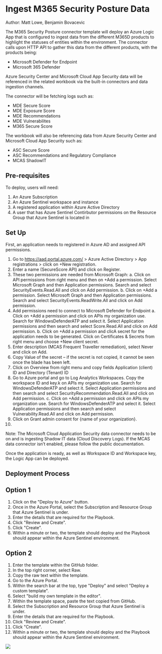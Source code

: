 # Ingest M365 Security Posture Data
Author: Matt Lowe, Benjamin Bovacevic

The M365 Security Posture connector template will deploy an Azure Logic App that is configured to ingest data from the different M365D products to highlight the statuses of entities within the environment. The connector calls upon HTTP API to gather this data from the different products, with the products being:
- Microsoft Defender for Endpoint
- Microsoft 365 Defender

Azure Security Center and Microsoft Cloud App Security data will be referenced in the related workbook via the built-in connectors and data ingestion channels.

The connector will be fetching logs such as:
- MDE Secure Score
- MDE Exposure Score
- MDE Recommendations
- MDE Vulnerabilites
- M365 Secure Score

The workbook will also be referencing data from Azure Security Center and Microsoft Cloud App Security such as:
- ASC Secure Score
- ASC Recommendations and Regulatory Compliance
- MCAS ShadowIT

## **Pre-requisites**

To deploy, users will need:
1. An Azure Subscription
2. An Azure Sentinel workspace and instance
3. A registered application within Azure Active Directory
4. A user that has Azure Sentinel Contirbutor permissions on the Resource Group that Azure Sentinel is located in

## **Set Up**
First, an application needs to registered in Azure AD and assigned API permissions.
1.	Go to https://aad.portal.azure.com/ > Azure Active Directory > App registrations > click on +New registration.
2.	Enter a name (SecureScore API) and click on Register.
3.	 These two permissions are needed from Microsoft Graph:
    a.	Click on API permissions from right menu and then on +Add a permission. Select Microsoft Graph and then Application permissions. Search and select SecurityEvents.Read.All and click on Add permission.
    b.	Click on +Add a permission. Select Microsoft Graph and then Application permissions. Search and select SecurityEvents.ReadWrite.All and click on Add permission.
4.	Add permissions need to connect to Microsoft Defender for Endpoint
    a.	Click on +Add a permission and click on APIs my organization use. Search for WindowsDefenderATP and select it. Select Application permissions and then search and select Score.Read.All and click on Add permission.
    b.	Click on +Add a permission and clicA secret for the application needs to be generated. Click on Certificates & Secrets from right menu and choose +New client secret.
7.	Enter description (MCAS Frequent Traveller remediation), select Never and click on Add.
8.	Copy Value of the secret – if the secret is not copied, it cannot be seen once the blade has been left.
9.	Click on Overview from right menu and copy fields Application (client) ID and Directory (Tenant) ID
10.	Go to Azure portal and go to Log Analytics Workspaces. Copy the workspace ID and key.k on APIs my organization use. Search for WindowsDefenderATP and select it. Select Application permissions and then search and select SecurityRecommendation.Read.All and click on Add permission.
    c.	Click on +Add a permission and click on APIs my organization use. Search for WindowsDefenderATP and select it. Select Application permissions and then search and select Vulnerability.Read.All and click on Add permission.
5.	Click on Grant admin consent for {name of your organization}.
6.	

Note: The Microsoft Cloud Application Security data connector needs to be on and is ingesting Shadow IT data (Cloud Discovery Logs). If the MCAS data connector isn’t enabled, please follow the public documentation.

Once the application is ready, as well as Workspace ID and Workspace key, the Logic App can be deployed. 

## **Deployment Process**
## **Option 1**
1. Click on the "Deploy to Azure" button.
2. Once in the Azure Portal, select the Subscription and Resource Group that Azure Sentinel is under.
3. Enter the details that are required for the Playbook.
4. Click "Review and Create".
5. Click "Create".
6. Within a minute or two, the template should deploy and the Playbook should appear within the Azure Sentinel environment. 

## **Option 2**
1. Enter the template within the GitHub folder.
2. In the top right corner, select Raw.
3. Copy the raw text within the template.
4. Go to the Azure Portal.
5. Within the search bar at the top, type "Deploy" and select "Deploy a custom template".
6. Select "build my own template in the editor".
7. Within the template space, paste the text copied from GitHub.
8. Select the Subscription and Resource Group that Azure Sentinel is under.
9. Enter the details that are required for the Playbook.
10. Click "Review and Create".
11. Click "Create".
12. Within a minute or two, the template should deploy and the Playbook should appear within the Azure Sentinel environment. 

<a href="https://portal.azure.com/#create/Microsoft.Template/uri/https%3A%2F%2Fraw.githubusercontent.com%2FAzure%2FAzure-Sentinel%2Fmaster%2FPlaybooks%2FM365SecurityPosture%2Fazuredeploy.json" target="_blank">
    <img src="https://aka.ms/deploytoazurebutton"/>
</a>

